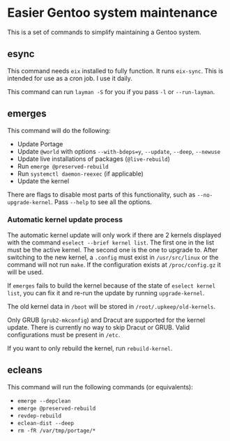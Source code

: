 # Easier Gentoo system maintenance

This is a set of commands to simplify maintaining a Gentoo system.

## esync

This command needs `eix` installed to fully function. It runs `eix-sync`. This is intended for use as a cron job. I use it daily.

This command can run `layman -S` for you if you pass `-l` or `--run-layman`.

## emerges

This command will do the following:

* Update Portage
* Update `@world` with options `--with-bdeps=y`, `--update`, `--deep`, `--newuse`
* Update live installations of packages (`@live-rebuild`)
* Run `emerge @preserved-rebuild`
* Run `systemctl daemon-reexec` (if applicable)
* Update the kernel

There are flags to disable most parts of this functionality, such as `--no-upgrade-kernel`. Pass `--help` to see all the options.

### Automatic kernel update process

The automatic kernel update will only work if there are 2 kernels displayed with the command `eselect --brief kernel list`. The first one in the list must be the active kernel. The second one is the one to upgrade to. After switching to the new kernel, a `.config` must exist in `/usr/src/linux` or the command will not run `make`. If the configuration exists at `/proc/config.gz` it will be used.

If `emerges` fails to build the kernel because of the state of `eselect kernel list`, you can fix it and re-run the update by running `upgrade-kernel`.

The old kernel data in `/boot` will be stored in `/root/.upkeep/old-kernels`.

Only GRUB (`grub2-mkconfig`) and Dracut are supported for the kernel update. There is currently no way to skip Dracut or GRUB. Valid configurations must be present in `/etc`.

If you want to only rebuild the kernel, run `rebuild-kernel`.

## ecleans

This command will run the following commands (or equivalents):

* `emerge --depclean`
* `emerge @preserved-rebuild`
* `revdep-rebuild`
* `eclean-dist --deep`
* `rm -fR /var/tmp/portage/*`
